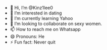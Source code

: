 - 👋 Hi, I’m @Kinz1lee0
- 👀 I’m interested in dating 
- 🌱 I’m currently learning Yahoo 
- 💞️ I’m looking to collaborate on sexy women.
- 📫 How to reach me on Whatsapp 
- 😄 Pronouns: He
- ⚡ Fun fact: Never quit 

<!---
Kinz1lee0/Kinz1lee0 is a ✨ special ✨ repository because its `README.md` (this file) appears on your GitHub profile.
You can click the Preview link to take a look at your changes.
--->
